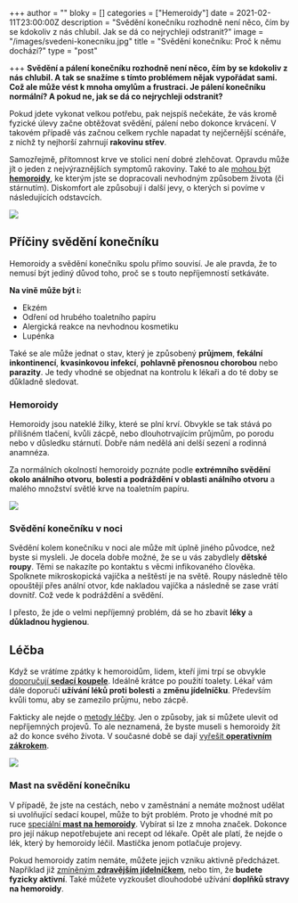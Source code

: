 +++
author = ""
bloky = []
categories = ["Hemeroidy"]
date = 2021-02-11T23:00:00Z
description = "Svědění konečníku rozhodně není něco, čím by se kdokoliv z nás chlubil. Jak se dá co nejrychleji odstranit?"
image = "/images/svedeni-konecniku.jpg"
title = "Svědění konečníku: Proč k němu dochází?"
type = "post"

+++
**Svědění a pálení konečníku rozhodně není něco, čím by se kdokoliv z nás chlubil. A tak se snažíme s tímto problémem nějak vypořádat sami. Což ale může vést k mnoha omylům a frustraci. Je pálení konečníku normální? A pokud ne, jak se dá co nejrychleji odstranit?**

Pokud jdete vykonat velkou potřebu, pak nejspíš nečekáte, že vás kromě fyzické úlevy začne obtěžovat svědění, pálení nebo dokonce krvácení. V takovém případě vás začnou celkem rychle napadat ty nejčernější scénáře, z nichž ty nejhorší zahrnují **rakovinu střev**.

Samozřejmě, přítomnost krve ve stolici není dobré zlehčovat. Opravdu může jít o jeden z nejvýraznějších symptomů rakoviny. Také to ale [mohou být **hemoroidy**](https://www.nahemeroidy.cz/hemoroidy-vse-co-o-nich-potrebujete-vedet/), ke kterým jste se dopracovali nevhodným způsobem života (či stárnutím). Diskomfort ale způsobují i další jevy, o kterých si povíme v následujících odstavcích.

![](/images/priciny-svedeni-konecniku.jpg)

## Příčiny svědění konečníku

Hemoroidy a svědění konečníku spolu přímo souvisí. Je ale pravda, že to nemusí být jediný důvod toho, proč se s touto nepříjemností setkáváte.

**Na vině může být i:**

* Ekzém
* Odření od hrubého toaletního papíru
* Alergická reakce na nevhodnou kosmetiku
* Lupénka

Také se ale může jednat o stav, který je způsobený **průjmem**, **fekální inkontinencí**, **kvasinkovou infekcí**, **pohlavně přenosnou chorobou** nebo **parazity**. Je tedy vhodné se objednat na kontrolu k lékaři a do té doby se důkladně sledovat.

### Hemoroidy

Hemoroidy jsou nateklé žilky, které se plní krví. Obvykle se tak stává po přílišném tlačení, kvůli zácpě, nebo dlouhotrvajícím průjmům, po porodu nebo v důsledku stárnutí. Dobře nám nedělá ani delší sezení a rodinná anamnéza.

Za normálních okolností hemoroidy poznáte podle **extrémního svědění okolo análního otvoru**, **bolesti a podráždění v oblasti análního otvoru** a malého množství světlé krve na toaletním papíru.

![](/images/svedeni-konecniku-hemoroidy.jpg)

### Svědění konečníku v noci

Svědění kolem konečníku v noci ale může mít úplně jiného původce, než byste si mysleli. Je docela dobře možné, že se u vás zabydlely **dětské roupy**. Těmi se nakazíte po kontaktu s věcmi infikovaného člověka. Spolknete mikroskopická vajíčka a neštěstí je na světě. Roupy následně tělo opouštějí přes anální otvor, kde nakladou vajíčka a následně se zase vrátí dovnitř. Což vede k podráždění a svědění.

I přesto, že jde o velmi nepříjemný problém, dá se ho zbavit **léky** a **důkladnou hygienou**.

## Léčba

Když se vrátíme zpátky k hemoroidům, lidem, kteří jimi trpí se obvykle [doporučují **sedací koupele**](https://www.nahemeroidy.cz/sedaci-koupel-ucinna-pomoc-od-hemoroidu/). Ideálně krátce po použití toalety. Lékař vám dále doporučí **užívání léků proti bolesti** a **změnu jídelníčku**. Především kvůli tomu, aby se zamezilo průjmu, nebo zácpě.

Fakticky ale nejde o [metody léčby](https://www.nahemeroidy.cz/lecba-a-priznaky-hemoroidu/). Jen o způsoby, jak si můžete ulevit od nepříjemných projevů. To ale neznamená, že byste museli s hemoroidy žít až do konce svého života. V současné době se dají [vyřešit **operativním zákrokem**](https://www.nahemeroidy.cz/operace-hemoroidu-na-co-vse-se-pripravit/).

![](/images/lecba-svedeni-konecniku.jpg)

### Mast na svědění konečníku

V případě, že jste na cestách, nebo v zaměstnání a nemáte možnost udělat si uvolňující sedací koupel, může to být problém. Proto je vhodné mít po ruce [speciální **mast na hemoroidy**](https://www.nahemeroidy.cz/faktu-mast-na-hemoroidy-recenze/). Vybírat si lze z mnoha značek. Dokonce pro její nákup nepotřebujete ani recept od lékaře. Opět ale platí, že nejde o lék, který by hemoroidy léčil. Mastička jenom potlačuje projevy.

Pokud hemoroidy zatím nemáte, můžete jejich vzniku aktivně předcházet. Například již [zmíněným **zdravějším jídelníčkem**](https://www.nahemeroidy.cz/dieta-a-spravna-strava-pri-hemoroidech/), nebo tím, že **budete fyzicky aktivní**. Také můžete vyzkoušet dlouhodobé užívání **doplňků stravy na hemoroidy**.